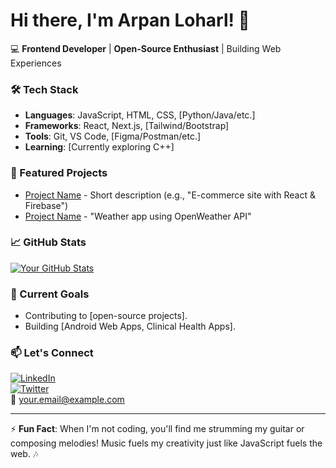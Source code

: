 # Hi there, I'm Arpan Loharl! 👋

💻 **Frontend Developer** | **Open-Source Enthusiast** | Building Web Experiences  

### 🛠️ Tech Stack  
- **Languages**: JavaScript, HTML, CSS, [Python/Java/etc.]  
- **Frameworks**: React, Next.js, [Tailwind/Bootstrap]  
- **Tools**: Git, VS Code, [Figma/Postman/etc.]  
- **Learning**: [Currently exploring C++]  

### 🚀 Featured Projects  
- [Project Name](https://github.com/yourusername/repo) - Short description (e.g., "E-commerce site with React & Firebase")  
- [Project Name](https://github.com/yourusername/repo) - "Weather app using OpenWeather API"  

### 📈 GitHub Stats  
[![Your GitHub Stats](https://github-readme-stats.vercel.app/api?username=yourusername&show_icons=true&theme=radical)](https://github.com/yourusername)  

### 🌱 Current Goals  
- Contributing to [open-source projects].  
- Building [Android Web Apps, Clinical Health Apps].  

### 📫 Let's Connect  
[![LinkedIn](https://img.shields.io/badge/LinkedIn-0077B5?style=flat&logo=linkedin)](https://linkedin.com/in/yourprofile)  
[![Twitter](https://img.shields.io/badge/Twitter-1DA1F2?style=flat&logo=twitter)](https://twitter.com/yourhandle)  
📧 your.email@example.com  

---

⚡ **Fun Fact**: When I'm not coding, you'll find me strumming my guitar or composing melodies! Music fuels my creativity just like JavaScript fuels the web. 🎶
